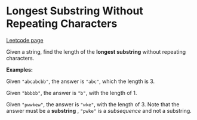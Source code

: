 # Longest Substring Without Repeating Characters
[Leetcode page](https://leetcode.com/problems/longest-substring-without-repeating-characters/description)

Given a string, find the length of the **longest substring** without repeating
characters.

**Examples:**

Given `"abcabcbb"`, the answer is `"abc"`, which the length is 3.

Given `"bbbbb"`, the answer is `"b"`, with the length of 1.

Given `"pwwkew"`, the answer is `"wke"`, with the length of 3. Note that the
answer must be a **substring** , `"pwke"` is a _subsequence_ and not a
substring.

